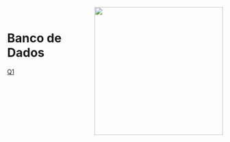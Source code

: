 <img src="https://maua.br/images/selo-60-anos-maua.svg" width=300, align="right">
<br>

# Banco de Dados

[Q1](https://github.com/Rogerio-mack/IMT_Banco_de_Dados/raw/main/Q1.md)
